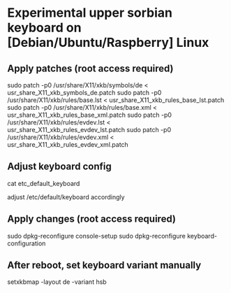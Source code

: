 # Experimental upper sorbian keyboard on [Debian/Ubuntu/Raspberry] Linux

## Apply patches (root access required)

sudo patch -p0 /usr/share/X11/xkb/symbols/de         < usr_share_X11_xkb_symbols_de.patch
sudo patch -p0 /usr/share/X11/xkb/rules/base.lst     < usr_share_X11_xkb_rules_base_lst.patch
sudo patch -p0 /usr/share/X11/xkb/rules/base.xml     < usr_share_X11_xkb_rules_base_xml.patch
sudo patch -p0 /usr/share/X11/xkb/rules/evdev.lst    < usr_share_X11_xkb_rules_evdev_lst.patch
sudo patch -p0 /usr/share/X11/xkb/rules/evdev.xml    < usr_share_X11_xkb_rules_evdev_xml.patch

## Adjust keyboard config

cat etc_default_keyboard

adjust /etc/default/keyboard accordingly

## Apply changes (root access required)

sudo dpkg-reconfigure console-setup
sudo dpkg-reconfigure keyboard-configuration

## After reboot, set keyboard variant manually

setxkbmap -layout de -variant hsb

